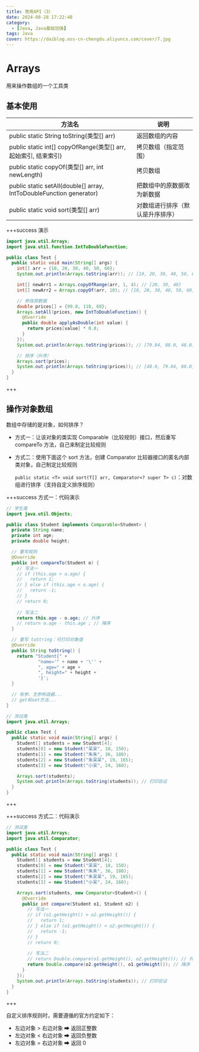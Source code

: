 ```yaml
---
title: 常用API（3）
date: 2024-08-28 17:22:48
category:
  - [Java, Java基础加强]
tags: Java
cover: https://daiblog.oss-cn-chengdu.aliyuncs.com/cover/7.jpg
---
```


# Arrays

用来操作数组的一个工具类

## 基本使用

| 方法名                                                       | 说明                             |
| ------------------------------------------------------------ | -------------------------------- |
| public static String toString(类型[] arr)                    | 返回数组的内容                   |
| public static int[] copyOfRange(类型[] arr, 起始索引, 结束索引) | 拷贝数组（指定范围）             |
| public static copyOf(类型[] arr, int newLength)              | 拷贝数组                         |
| public static setAll(double[] array, IntToDoubleFunction generator) | 把数组中的原数据改为新数据       |
| public static void sort(类型[] arr)                          | 对数组进行排序（默认是升序排序） |

+++success 演示

```java
import java.util.Arrays;
import java.util.function.IntToDoubleFunction;

public class Test {
  public static void main(String[] args) {
    int[] arr = {10, 20, 30, 40, 50, 60};
    System.out.println(Arrays.toString(arr)); // [10, 20, 30, 40, 50, 60]

    int[] newArr1 = Arrays.copyOfRange(arr, 1, 4); // [20, 30, 40]
    int[] newArr2 = Arrays.copyOf(arr, 10); // [10, 20, 30, 40, 50, 60, 0, 0, 0, 0]

    // 修改原数据
    double prices[] = {99.8, 110, 60};
    Arrays.setAll(prices, new IntToDoubleFunction() {
      @Override
      public double applyAsDouble(int value) {
        return prices[value] * 0.8;
      }
    });
    System.out.println(Arrays.toString(prices)); // [79.84, 88.0, 48.0]

    // 排序（升序）
    Arrays.sort(prices);
    System.out.println(Arrays.toString(prices)); // [48.0, 79.84, 88.0]
  }
}
```

+++

## 操作对象数组

数组中存储的是对象，如何排序？

- 方式一：让该对象的类实现 Comparable（比较规则）接口，然后重写 compareTo 方法，自己来制定比较规则

- 方式二：使用下面这个 sort 方法，创建 Comparator 比较器接口的匿名内部类对象，自己制定比较规则

  `public static <T> void sort(T[] arr, Comparator<? super T> c)`：对数组进行排序（支持自定义排序规则）

+++success 方式一：代码演示

```java
// 学生类
import java.util.Objects;

public class Student implements Comparable<Student> {
  private String name;
  private int age;
  private double height;

  // 重写规则
  @Override
  public int compareTo(Student o) {
    // 写法一
    // if (this.age > o.age) {
    //   return 1;
    // } else if (this.age < o.age) {
    //   return -1;
    // }
    // return 0;
    
    // 写法二
    return this.age - o.age; // 升序
    // return o.age - this.age ; // 降序
  }

  // 重写 toString：可打印对象值
  @Override
  public String toString() {
    return "Student{" +
            "name='" + name + '\'' +
            ", age=" + age +
            ", height=" + height +
            '}';
  }

  // 有参、无参构造器...
  // get和set方法...
}
```

```java
// 测试类
import java.util.Arrays;

public class Test {
  public static void main(String[] args) {
    Student[] students = new Student[4];
    students[0] = new Student("呆呆", 18, 150);
    students[1] = new Student("朱朱", 36, 180);
    students[2] = new Student("朱呆呆", 19, 165);
    students[3] = new Student("小呆", 24, 160);

    Arrays.sort(students);
    System.out.println(Arrays.toString(students)); // 打印验证
  }
}
```

+++

+++success 方式二：代码演示

```java
// 测试类
import java.util.Arrays;
import java.util.Comparator;

public class Test {
  public static void main(String[] args) {
    Student[] students = new Student[4];
    students[0] = new Student("呆呆", 18, 150);
    students[1] = new Student("朱朱", 36, 180);
    students[2] = new Student("朱呆呆", 19, 165);
    students[3] = new Student("小呆", 24, 160);

    Arrays.sort(students, new Comparator<Student>() {
      @Override
      public int compare(Student o1, Student o2) {
        // 写法一
        // if (o1.getHeight() > o2.getHeight()) {
        //   return 1;
        // } else if (o1.getHeight() < o2.getHeight()) {
        //   return -1;
        // }
        // return 0;
        
        // 写法二
        // return Double.compare(o1.getHeight(), o2.getHeight()); // 升序
        return Double.compare(o2.getHeight(), o1.getHeight()); // 降序
      }
    });
    System.out.println(Arrays.toString(students)); // 打印验证
  }
}
```

+++

自定义排序规则时，需要遵循的官方约定如下：

- 左边对象 > 右边对象 ➡ 返回正整数
- 左边对象 < 右边对象 ➡ 返回负整数
- 左边对象 = 右边对象 ➡ 返回 0
